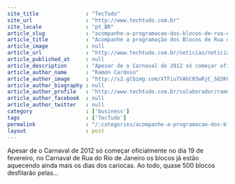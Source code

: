 ```yaml
---
site_title               : "TecTudo"
site_url                 : "http://www.techtudo.com.br"
site_locale              : "pt_BR"
article_slug             : "acompanhe-a-programacao-dos-blocos-de-rua-do-carnaval-carioca-2012-no-seu-celular"
article_title            : "Acompanhe a programação dos Blocos de Rua do Carnaval Carioca 2012 no seu celular"
article_image            : null
article_url              : "http://www.techtudo.com.br/noticias/noticia/2012/02/acompanhe-programacao-dos-blocos-de-rua-do-carnaval-carioca-2012-no-seu-celular.html"
article_published_at     : null
article_description      : "Apesar de o Carnaval de 2012 só começar oficialmente no dia 19 de fevereiro, no Carnaval de Rua do Rio de Janeiro os blocos já estão aquecendo ainda mais os dias dos cariocas. Ao todo, quase 500 blocos desfilarão pelas..."
article_author_name      : "Ramon Cardoso"
article_author_image     : "http://s2.glbimg.com/XTFiu7VAhC03wRjC_SQ3KOGZAd0=/30x30/s2.glbimg.com/afuNsza_XNsjmKRpEdWwzhg58Pk=/0x0:160x160/75x75/s.glbimg.com/po/tt2/f/original/2013/04/12/t1.jpg"
article_author_biography : null
article_author_profile   : "http://www.techtudo.com.br/colaborador/ramon-cardoso.html"
article_author_facebook  : null
article_author_twitter   : null
category                 : ['business']
tags                     : ['TecTudo']
permalink                : "/:categories/acompanhe-a-programacao-dos-blocos-de-rua-do-carnaval-carioca-2012-no-seu-celular/"
layout                   : post
---
```


Apesar de o Carnaval de 2012 só começar oficialmente no dia 19 de fevereiro, no Carnaval de Rua do Rio de Janeiro os blocos já estão aquecendo ainda mais os dias dos cariocas. Ao todo, quase 500 blocos desfilarão pelas...
